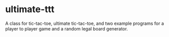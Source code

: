 # ultimate-ttt
A class for tic-tac-toe, ultimate tic-tac-toe, and two example programs for a player to player game and a random legal board generator.
